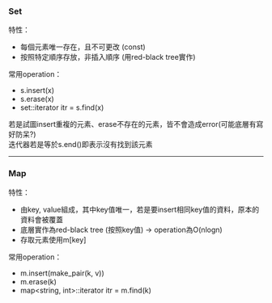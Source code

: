 ### Set
特性：  
* 每個元素唯一存在，且不可更改 (const)
* 按照特定順序存放，非插入順序 (用red-black tree實作)

常用operation：
* s.insert(x)
* s.erase(x)
* set<int>::iterator itr = s.find(x)  

若是試圖insert重複的元素、erase不存在的元素，皆不會造成error(可能底層有寫好防呆?)  
迭代器若是等於s.end()即表示沒有找到該元素

---
### Map
特性：
* 由key, value組成，其中key值唯一，若是要insert相同key值的資料，原本的資料會被覆蓋
* 底層實作為red-black tree (按照key值) -> operation為O(nlogn)
* 存取元素使用m[key]

常用operation：
* m.insert(make_pair(k, v))
* m.erase(k)
* map<string, int>::iterator itr = m.find(k)

